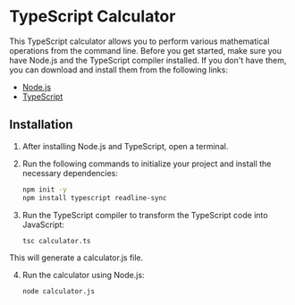 # TypeScript Calculator

This TypeScript calculator allows you to perform various mathematical operations from the command line. Before you get started, make sure you have Node.js and the TypeScript compiler installed. If you don't have them, you can download and install them from the following links:

- [Node.js](https://nodejs.org/)
- [TypeScript](https://www.typescriptlang.org/)

## Installation

1. After installing Node.js and TypeScript, open a terminal.

2. Run the following commands to initialize your project and install the necessary dependencies:

   ```bash
   npm init -y
   npm install typescript readline-sync

3. Run the TypeScript compiler to transform the TypeScript code into JavaScript:

   ```bash
   tsc calculator.ts

  This will generate a calculator.js file.

4. Run the calculator using Node.js:

   ```bash
   node calculator.js
